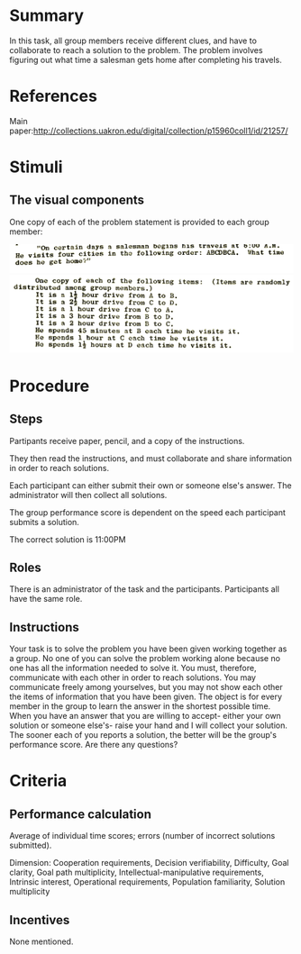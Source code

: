 # Summary
In this task, all group members receive different clues, and have to collaborate to reach a solution to the problem. The problem involves figuring out what time a salesman gets home after completing his travels.

# References
Main paper:http://collections.uakron.edu/digital/collection/p15960coll1/id/21257/

# Stimuli
## The visual components
One copy of each of the problem statement is provided to each group member:

![salesman](/images/salesman.png)
![salesman2](/images/salesman2.png)

# Procedure
## Steps
Partipants receive paper, pencil, and a copy of the instructions.

They then read the instructions, and must collaborate and share information in order to reach solutions.

Each participant can either submit their own or someone else's answer. The administrator will then collect all solutions.

The group performance score is dependent on the speed each participant submits a solution.

The correct solution is 11:00PM

## Roles 
There is an administrator of the task and the participants. Participants all have the same role.

## Instructions
Your task is to solve the problem you have been given working together as a group. No one of you can solve the problem working alone because no one has all the information needed to solve it. You must, therefore, communicate with each other in order to reach solutions. You may communicate freely among yourselves, but you may not show each other the items of information that you have been given. The object is for every member in the group to learn the answer in the shortest possible time. When you have an answer that you are willing to accept- either your own solution or someone else's- raise your hand and I will collect your solution. The sooner each of you reports a solution, the better will be the group's performance score. Are there any questions?

# Criteria
## Performance calculation
Average of individual time scores; errors (number of incorrect solutions submitted).

Dimension:
Cooperation requirements, Decision verifiability, Difficulty, Goal clarity, Goal path multiplicity, Intellectual-manipulative requirements, Intrinsic interest, Operational requirements, Population familiarity, Solution multiplicity

## Incentives
None mentioned.
